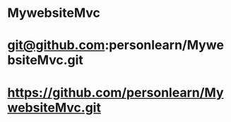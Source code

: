 # MywebsiteMvc
# git@github.com:personlearn/MywebsiteMvc.git
# https://github.com/personlearn/MywebsiteMvc.git
